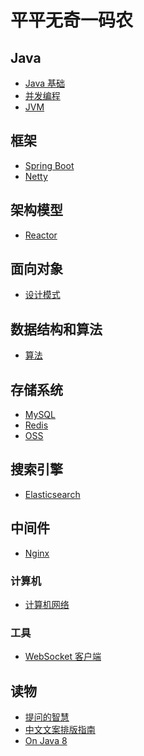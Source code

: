 # 平平无奇一码农


## Java

- [Java 基础](https://github.com/lazecoding/Note/blob/main/note/articles/java/README.md)
- [并发编程](https://github.com/lazecoding/Note/blob/main/note/articles/concurrent/README.md)
- [JVM](https://github.com/lazecoding/Note/blob/main/note/articles/jvm/README.md)


## 框架

- [Spring Boot](https://github.com/lazecoding/Note/blob/main/note/articles/springboot/README.md)
- [Netty](https://github.com/lazecoding/Note/blob/main/note/articles/netty/README.md)

## 架构模型

- [Reactor](https://github.com/lazecoding/Note/blob/main/note/articles/architecturemodel/Reactor.md)


## 面向对象

- [设计模式](https://github.com/lazecoding/Note/blob/main/note/articles/pattern/README.md)

<!--
- [数据结构](https://github.com/lazecoding/Note/blob/main/note/articles/structure/README.md)
-->
## 数据结构和算法

- [算法](https://github.com/lazecoding/Note/blob/main/note/articles/algorithms/README.md)


## 存储系统

- [MySQL](https://github.com/lazecoding/Note/blob/main/note/articles/mysql/README.md)
- [Redis](https://github.com/lazecoding/Note/blob/main/note/articles/redis/README.md)
- [OSS](https://github.com/lazecoding/Note/blob/main/note/articles/oss/README.md)

## 搜索引擎

- [Elasticsearch](https://github.com/lazecoding/Note/blob/main/note/articles/es/README.md)

## 中间件

- [Nginx](https://github.com/lazecoding/Note/blob/main/note/articles/nginx/README.md)



### 计算机

- [计算机网络](https://github.com/lazecoding/Note/blob/main/note/articles/network/README.md)

### 工具

- [WebSocket 客户端](https://github.com/lazecoding/Note/blob/main/note/articles/tool/WebSocket-Client.md)

## 读物

- [提问的智慧](https://github.com/lazecoding/Note/blob/main/doc/提问的智慧.md)
- [中文文案排版指南](https://github.com/lazecoding/Note/blob/main/doc/中文文案排版指南.md)
- [On Java 8](https://github.com/lazecoding/OnJava8)

